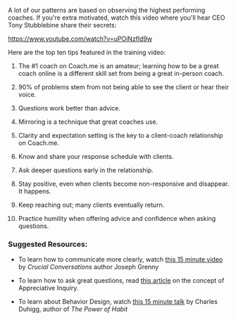 A lot of our patterns are based on observing the highest performing coaches. If you're extra motivated, watch this video where you'll hear CEO Tony Stubblebine share their secrets:

https://www.youtube.com/watch?v=uPOiNzfld9w

Here are the top ten tips featured in the training video:

1. The #1 coach on Coach.me is an amateur; learning how to be a great coach online is a different skill set from being a great in-person coach.

2. 90% of problems stem from not being able to see the client or hear their voice.

3. Questions work better than advice.

4. Mirroring is a technique that great coaches use.

5. Clarity and expectation setting is the key to a client-coach relationship on Coach.me.

6. Know and share your response schedule with clients.

7. Ask deeper questions early in the relationship.

8. Stay positive, even when clients become non-responsive and disappear. It happens.

9. Keep reaching out; many clients eventually return.

10. Practice humility when offering advice and confidence when asking questions.

### Suggested Resources:

* To learn how to communicate more clearly, watch [this 15 minute video](https://www.youtube.com/watch?v=PuJgqTs-G44) by _Crucial Conversations_ author Joseph Grenny

* To learn how to ask great questions, read [this article](http://www.mindtools.com/pages/article/newTMC_85.htm) on the concept of Appreciative Inquiry.

* To learn about Behavior Design, watch [this 15 minute talk](https://www.youtube.com/watch?v=OMbsGBlpP30 ) by Charles Duhigg, author of _The Power of Habit_
